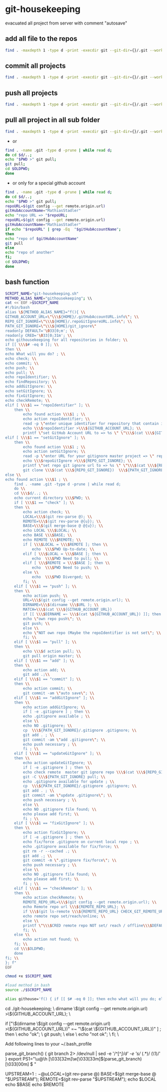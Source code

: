 # git-housekeeping
 evacuated all project from server with comment "autosave"

## add all file  to the repos

```bash
find . -maxdepth 1 -type d -print -execdir git --git-dir={}/.git --work-tree=$PWD/{} add . \;
```

## commit all projects

```bash
find . -maxdepth 1 -type d -print -execdir git --git-dir={}/.git --work-tree=$PWD/{} commit -am "auto save" \;
```

## push all projects

```bash
find . -maxdepth 1 -type d -print -execdir git --git-dir={}/.git --work-tree=$PWD/{} push \;
```

## pull all project in all sub folder

```bash
find . -maxdepth 1 -type d -print -execdir git --git-dir={}/.git --work-tree=$PWD/{} pull origin master \;
```

- or

```bash
find . -name .git -type d -prune | while read d;
do cd $d/..;
echo "$PWD >" git pull;
git pull;
cd $OLDPWD;
done
```

- or only for a special github account

```bash
find . -name .git -type d -prune | while read d;
do cd $d/..;
echo "$PWD >" git pull;
repoURL=$(git config --get remote.origin.url)
gitHubAccountName="MathiasStadler"
echo "repo URL => "$repoURL;
repoURL=$(git config --get remote.origin.url)
gitHubAccountName="MathiasStadler"
if echo "$repoURL" | grep -Eq  "$gitHubAccountName";
then
echo "repo of $gitHubAccountName"
git pull
else
echo "repo of another"
fi;
cd $OLDPWD;
done
```

## bash function

```bash
SCRIPT_NAME="git-housekeeping.sh"
METHOD_ALIAS_NAME="githousekeeping"; \\
cat << EOF >$SCRIPT_NAME
#!/bin/bash
alias \${METHOD_ALIAS_NAME}="f(){ \\
GITHUB_ACCOUNT_URL=\"\\\${HOME}/.gitHubAccountURL.info\"; \\
REPO_GIT_IGNORE=\"\\\${HOME}/.repoGitIgnoreURL.info\"; \\
PATH_GIT_IGNORE=\"\\\${HOME}/git_ignore\"
readonly DEFAULT='\033[0;m'; \\
readonly CRED='\033[0;31m'; \\
echo githousekeeping for all repositories in folder; \\
if [[ \\\$# -eq 0 ]]; \\
then \\
echo What will you do? ; \\
echo check; \\
echo commit; \\
echo push; \\
echo pull; \\
echo repoIdentifier; \\
echo findRepository; \\
echo addGitIgnore: \\
echo setGitIgnore; \\
echo fixGitIgnore; \\
echo checkRemote; \\
elif [ \\\$1 == "repoIdentifier" ]; \\
    then \\
        echo found action \\\$1 ; \\
        echo action repoIdentifier; \\
        read -p \"enter unique identifier for repository that contain in the remote URL e.g. account name => \" repoIdentifier ; \\
        echo \\\$repoIdentifier >\\\${GITHUB_ACCOUNT_URL}; \\
        printf \"set GitHub Account URL to => %s \" \"\\\$(cat \\\${GITHUB_ACCOUNT_URL})\" ; \\
elif [ \\\$1 == "setGitIgnore" ]; \\
    then \\
        echo found action \\\$1 ; \\
        echo action setGitIgnore; \\
        read -p \"enter URL for your gitignore master project => \" repoGitIgnore; \\
        echo \\\$repoGitIgnore >\\\${REPO_GIT_IGNORE}; \\
        printf \"set repo git ignore url to => %s \" \"\\\$(cat \\\${REPO_GIT_IGNORE})\" ; \\
        git clone \\\$(cat \\\${REPO_GIT_IGNORE})  \\\${PATH_GIT_IGNORE}; \\
else \\
echo found action \\\$1 ; \\
    find . -name .git -type d -prune | while read d;
    do \\
    cd \\\$d/..; \\
    echo current directory \\\$PWD; \\
    if [ \\\$1 == "check" ]; \\
    then \\
        echo action check; \\
        LOCAL=\\\$(git rev-parse @); \\
        REMOTE=\\\$(git rev-parse @{u}); \\
        BASE=\\\$(git merge-base @ @{u}); \\
        echo LOCAL \\\$LOCAL; \\
        echo BASE \\\$BASE; \\
        echo REMOTE \\\$REMOTE; \\
        if [ \\\$LOCAL = \\\$REMOTE ]; then \\
            echo  \\\$PWD Up-to-date; \\
        elif [ \\\$LOCAL = \\\$BASE ]; then \\
            echo  \\\$PWD Need to pull; \\
        elif [ \\\$REMOTE = \\\$BASE ]; then \\
            echo  \\\$PWD Need to push; \\
        else \\
            echo  \\\$PWD Diverged; \\
        fi; \\
    elif [ \\\$1 == "push" ]; \\
    then \\
        echo action push; \\
        URL=\\\$(git config --get remote.origin.url); \\
        DIRNAME=\\\$(dirname \\\$URL ); \\
        MATCH=\\\$(cat \\\${GITHUB_ACCOUNT_URL})
        if [[ \\\$DIRNAME =~ \\\$(cat \${GITHUB_ACCOUNT_URL}) ]]; then \\
        echo \"own repo push\"; \\
        git push; \\
        else \\
        echo \"NOT own repo (Maybe the repoIdentifier is not set\"; \\
        fi; \\
    elif [ \\\$1 == "pull" ]; \\
    then \\
        echo \\\$d action pull; \\
        git pull origin master; \\
    elif [ \\\$1 == "add" ]; \\
    then \\
        echo action add; \\
        git add .;\\
    elif [ \\\$1 == "commit" ]; \\
    then \\
        echo action commit; \\
        git commit -am \"auto save\"; \\
    elif [ \\\$1 == "addGitIgnore" ]; \\
    then \\
        echo action addGitIgnore; \\
        if [ -e .gitignore ] ; then \\
        echo .gitignore available ; \\
        else \\
        echo NO .gitignore; \\
        cp  \\\${PATH_GIT_IGNORE}/.gitignore .gitignore; \\
        git add . ; \\
        git commit -am \"add .gitignore\"; \\
        echo push necessary ; \\
        fi ; \\
    elif [ \\\$1 == "updateGitIgnore" ]; \\
    then \\
        echo action updateGitIgnore; \\
        if [ -e .gitignore ] ; then \\
        echo check remote  master git ignore repo \\\$(cat \\\${REPO_GIT_IGNORE}); \\
        git -C \\\${PATH_GIT_IGNORE} pull; \\
        echo .gitignore available for update ; \\
        cp  \\\${PATH_GIT_IGNORE}/.gitignore .gitignore; \\
        git add . ; \\
        git commit -am \"update .gitignore\"; \\
        echo push necessary ; \\
        else \\
        echo NO .gitignore file found; \\
        echo please add first; \\
        fi ; \\
    elif [ \\\$1 == "fixGitIgnore" ]; \\
    then \\
        echo action fixGitIgnore; \\
        if [ -e .gitignore ] ; then \\
        echo fix/force .gitignore on current local repo ; \\
        echo .gitignore available for fix/force; \\
        git rm -r --cached .; \\
        git add .; \\
        git commit -m \".gitignore fix/force\"; \\
        echo push necessary ; \\
        else \\
        echo NO .gitignore file found; \\
        echo please add first; \\
        fi ; \\
    elif [ \\\$1 == "checkRemote" ]; \\
    then \\
        echo action checkRemote; \\
        REMOTE_REPO_URL=\\\$(git config --get remote.origin.url); \\
        echo Remote repo url \\\${REMOTE_REPO_URL}; \\
        if \\\$(git ls-remote \\\${REMOTE_REPO_URL} CHECK_GIT_REMOTE_URL_REACHABILITY); then \\
        echo remote repo set/reach/online; \\
        else \\
        printf \"\\\$CRED remote repo NOT set/ reach / offline\\\$DEFAULT\\\n \"; \\
        fi; \\
    else \\
        echo action not found; \\
    fi; \\
    cd \\\$OLDPWD;
    done
fi; \\
}; f"
EOF

chmod +x $SCRIPT_NAME

#load method in bash
source ./$SCRIPT_NAME


```

```bash
alias githouse='f() { if [[ $# -eq 0 ]]; then echo what will you do; else echo $1 ;fi; }; f'
```


cd ./git-housekeeping; \\
        dirname \\\$(git config --get remote.origin.url) >\\\${GITHUB_ACCOUNT_URL}; \\


 if [\"\\\$(dirname \\\$(git config --get remote.origin.url) >\\\${GITHUB_ACCOUNT_URL})\" =~ \"\\\$(cat \\\${GITHUB_ACCOUNT_URL})\" ] ; then \\
                echo "ok"; \\
                git push; \\
            else \\
                echo "not ok"; \\
            fi; \\

Add following lines to your ~/.bash_profile

parse_git_branch() {
     git branch 2> /dev/null | sed -e '/^[^*]/d' -e 's/* \(.*\)/ (\1)/'
}
export PS1="\u@\h \[\033[32m\]\w\[\033[33m\]\$(parse_git_branch)\[\033[00m\] $ "




UPSTREAM=${1:-@{u}}
LOCAL=$(git rev-parse @)
BASE=$(git merge-base @ "$UPSTREAM");
REMOTE=$(git rev-parse "$UPSTREAM");
echo $LOCAL
echo $BASE
echo $REMOTE
